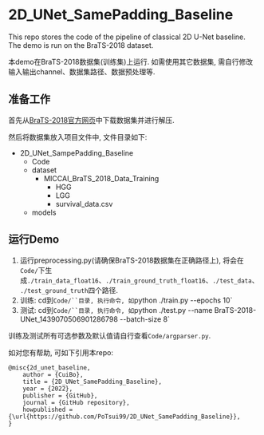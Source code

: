 # 2D_UNet_SamePadding_Baseline
This repo stores the code of the pipeline of classical 2D U-Net baseline. The demo is run on the BraTS-2018 dataset.

本demo在BraTS-2018数据集(训练集)上运行. 如需使用其它数据集, 需自行修改输入输出channel、数据集路径、数据预处理等.

## 准备工作
首先从[BraTS-2018官方网页](https://ipp.cbica.upenn.edu/#BraTS18eval_trainingPhase)中下载数据集并进行解压.

然后将数据集放入项目文件中, 文件目录如下:

+ 2D_UNet_SampePadding_Baseline
    + Code
    + dataset
        + MICCAI_BraTS_2018_Data_Training
            + HGG
            + LGG
            + survival_data.csv
    + models

## 运行Demo
1. 运行preprocessing.py(请确保BraTS-2018数据集在正确路径上), 将会在`Code/`下生成`./train_data_float16`、`./train_ground_truth_float16`、`./test_data`、`./test_ground_truth`四个路径.
2. 训练: cd到`Code/``目录, 执行命令, 如`python ./train.py --epochs 10`
3. 测试: cd到`Code/``目录, 执行命令, 如`python ./test.py --name BraTS-2018-UNet_1439070506901286798 --batch-size 8`

训练及测试所有可选参数及默认值请自行查看`Code/argparser.py`.

如对您有帮助, 可如下引用本repo:

```
@misc{2d_unet_baseline,
    author = {CuiBo},
    title = {2D_UNet_SamePadding_Baseline},
    year = {2022},
    publisher = {GitHub},
    journal = {GitHub repository},
    howpublished = {\url{https://github.com/PoTsui99/2D_UNet_SamePadding_Baseline}},
}
```
